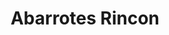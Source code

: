 ---
title: "Abarrotes Rincon"
url: /suchitlan-comala-colima/abarrotes-rincon/
shop: Lebensmittel
---